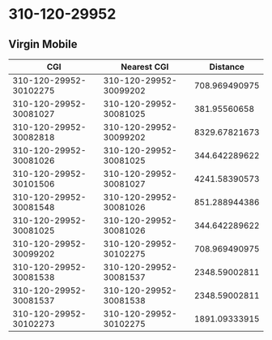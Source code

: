 # 310-120-29952
## Virgin Mobile


| CGI | Nearest CGI | Distance |
|-----|-------------|----------|
| 310-120-29952-30102275 | 310-120-29952-30099202 | 708.969490975 |
| 310-120-29952-30081027 | 310-120-29952-30081025 | 381.95560658 |
| 310-120-29952-30082818 | 310-120-29952-30099202 | 8329.67821673 |
| 310-120-29952-30081026 | 310-120-29952-30081025 | 344.642289622 |
| 310-120-29952-30101506 | 310-120-29952-30081027 | 4241.58390573 |
| 310-120-29952-30081548 | 310-120-29952-30081026 | 851.288944386 |
| 310-120-29952-30081025 | 310-120-29952-30081026 | 344.642289622 |
| 310-120-29952-30099202 | 310-120-29952-30102275 | 708.969490975 |
| 310-120-29952-30081538 | 310-120-29952-30081537 | 2348.59002811 |
| 310-120-29952-30081537 | 310-120-29952-30081538 | 2348.59002811 |
| 310-120-29952-30102273 | 310-120-29952-30102275 | 1891.09333915 |
